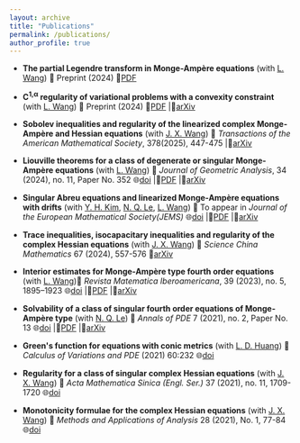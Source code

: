 ```yaml
---
layout: archive
title: "Publications"
permalink: /publications/
author_profile: true
---
```


* **The partial Legendre transform in Monge-Ampère equations**​  (with [L. Wang](https://lwmath.github.io)) 📖 Preprint (2024)  📜[PDF](http://lwmath.github.io/files/survey_PLT.pdf)

* **C<sup>1,&alpha;</sup> regularity of variational problems with a convexity constraint​**  (with [L. Wang](https://lwmath.github.io))
  ​📖 Preprint (2024)  📜[PDF](http://lwmath.github.io/files/Int_Regularity.pdf) |🔗[arXiv](https://arxiv.org/abs/2403.04235)
  
* ​**Sobolev inequalities and regularity of the linearized complex Monge-Ampère and Hessian equations​​**  (with [J. X. Wang](https://math.nankai.edu.cn/2024/0110/c5621a535156/page.htm)) 📖 *Transactions of the American Mathematical Society*, 378(2025), 447-475
  |🔗[arXiv](https://arxiv.org/abs/2307.10530)​
  
* **Liouville theorems for a class of degenerate or singular Monge-Ampère equations​**  (with [L. Wang](https://lwmath.github.io)) ​📖​ *Journal of Geometric Analysis*, 34 (2024), no. 11, Paper No. 352  🌐[doi](https://doi.org/10.1007/s12220-024-01795-3) |📜[PDF](http://lwmath.github.io/files/Liou_MA_2d_revised.pdf) |🔗[arXiv](https://arxiv.org/abs/2304.12060)

* **Singular Abreu equations and linearized Monge-Ampère equations with drifts**​​  (with [Y. H. Kim](https://younghokim.io/), [N. Q. Le](https://nqle.pages.iu.edu/), [L. Wang](https://lwmath.github.io)) 📖​ To appear in *Journal of the European Mathematical Society(JEMS)*  🌐[doi](https://doi.org/10.4171/jems/1548) |📜[PDF](http://lwmath.github.io/files/singular_Abreu_HD_revised.pdf) |🔗[arXiv](https://arxiv.org/abs/2209.11681)

* ​**Trace inequalities, isocapacitary inequalities and regularity of the complex Hessian equations**  (with [J. X. Wang](https://math.nankai.edu.cn/2024/0110/c5621a535156/page.htm)) 📖 *Science China Mathematics* 67 (2024), 557-576 🔗[arXiv](https://arxiv.org/abs/2201.02061)​

* **Interior estimates for Monge-Ampère type fourth order equations**​  (with [L. Wang](https://lwmath.github.io)) ​📖​ *Revista Matematica Iberoamericana*, 39 (2023), no. 5, 1895–1923  🌐[doi](https://doi.org/10.4171/rmi/1361) |📜[PDF](http://lwmath.github.io/files/int-est-4th-eq-revised.pdf) |🔗[arXiv](https://arxiv.org/abs/2206.02309)

* **Solvability of a class of singular fourth order equations of Monge-Ampère type**​​  (with [N. Q. Le](https://nqle.pages.iu.edu/)) 📖​ *Annals of PDE* 7 (2021), no. 2, Paper No. 13  🌐[doi](https://doi.org/10.4171/jems/1548) |📜[PDF](http://lwmath.github.io/files/singular_Abreu_HD_revised.pdf) |🔗[arXiv](https://arxiv.org/abs/2011.05262)
  
* **Green's function for equations with conic metrics**​​  (with [L. D. Huang](https://math.xmu.edu.cn/info/1082/24799.htm)) 📖​ *Calculus of Variations and PDE*  (2021) 60:232 🌐[doi](https://doi.org/10.1007/s00526-021-02103-5)

* **Regularity for a class of singular complex Hessian equations**​​  (with [J. X. Wang](https://math.nankai.edu.cn/2024/0110/c5621a535156/page.htm)) 📖 *Acta Mathematica Sinica (Engl. Ser.)* 37 (2021), no. 11, 1709-1720  🌐[doi](https://doi.org/10.1007/s10114-021-0062-x)

* **Monotonicity formulae for the complex Hessian equations**  (with [J. X. Wang](https://math.nankai.edu.cn/2024/0110/c5621a535156/page.htm)) 📖 *Methods and Applications of Analysis* 28 (2021), No. 1, 77-84 🌐[doi](http://dx.doi.org/10.4310/maa.2021.v28.n1.a6)






